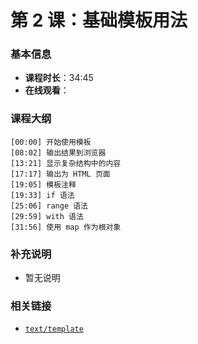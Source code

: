 # 第 2 课：基础模板用法

### 基本信息

- **课程时长**：34:45
- **在线观看**：

### 课程大纲

```
[00:00] 开始使用模板
[08:02] 输出结果到浏览器
[13:21] 显示复杂结构中的内容
[17:17] 输出为 HTML 页面
[19:05] 模板注释
[19:33] if 语法
[25:06] range 语法
[29:59] with 语法
[31:56] 使用 map 作为根对象
```

### 补充说明

- 暂无说明

### 相关链接

- [`text/template`](https://gowalker.org/text/template)